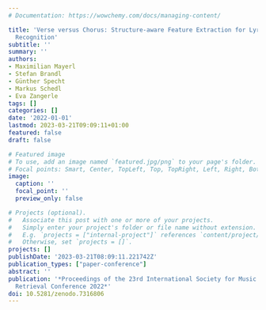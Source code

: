 ```yaml
---
# Documentation: https://wowchemy.com/docs/managing-content/

title: 'Verse versus Chorus: Structure-aware Feature Extraction for Lyrics-based Genre
  Recognition'
subtitle: ''
summary: ''
authors:
- Maximilian Mayerl
- Stefan Brandl
- Günther Specht
- Markus Schedl
- Eva Zangerle
tags: []
categories: []
date: '2022-01-01'
lastmod: 2023-03-21T09:09:11+01:00
featured: false
draft: false

# Featured image
# To use, add an image named `featured.jpg/png` to your page's folder.
# Focal points: Smart, Center, TopLeft, Top, TopRight, Left, Right, BottomLeft, Bottom, BottomRight.
image:
  caption: ''
  focal_point: ''
  preview_only: false

# Projects (optional).
#   Associate this post with one or more of your projects.
#   Simply enter your project's folder or file name without extension.
#   E.g. `projects = ["internal-project"]` references `content/project/deep-learning/index.md`.
#   Otherwise, set `projects = []`.
projects: []
publishDate: '2023-03-21T08:09:11.221742Z'
publication_types: ["paper-conference"]
abstract: ''
publication: '*Proceedings of the 23rd International Society for Music Information
  Retrieval Conference 2022*'
doi: 10.5281/zenodo.7316806
---
```


